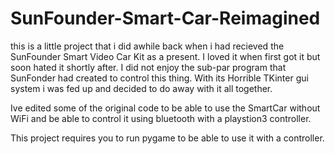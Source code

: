 # SunFounder-Smart-Car-Reimagined

this is a little project that i did awhile back when i had recieved the SunFounder Smart Video Car Kit as a present. I loved it
when first got it but soon hated it shortly after. I did not enjoy the sub-par program that SunFonder had created to control this
thing. With its Horrible TKinter gui system i was fed up and decided to do away with it all together.

Ive edited some of the original code to be able to use the SmartCar without WiFi and be able to control it using bluetooth
with a playstion3 controller.

This project requires you to run pygame to be able to use it with a controller. 
